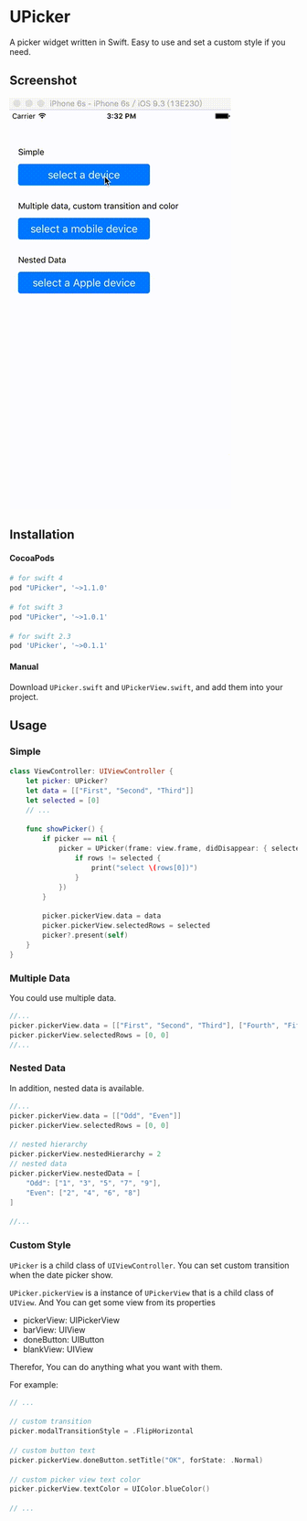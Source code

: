 # UPicker

A picker widget written in Swift. Easy to use and set a custom style if you need.

## Screenshot

![screenshot](Screenshots/1.gif)

## Installation

#### CocoaPods

```ruby
# for swift 4
pod "UPicker", '~>1.1.0'

# fot swift 3
pod "UPicker", '~>1.0.1'

# for swift 2.3
pod 'UPicker', '~>0.1.1'
```

#### Manual

Download `UPicker.swift` and `UPickerView.swift`, and add them into your project.

## Usage

### Simple

```swift
class ViewController: UIViewController {
    let picker: UPicker?
    let data = [["First", "Second", "Third"]]
    let selected = [0]
    // ...
    
    func showPicker() {
        if picker == nil {
            picker = UPicker(frame: view.frame, didDisappear: { selected in
                if rows != selected {
                    print("select \(rows[0])")
                }
            })
        }
        
        picker.pickerView.data = data
        picker.pickerView.selectedRows = selected
        picker?.present(self)
    }
}
```

### Multiple Data

You could use multiple data.

```swift
//...
picker.pickerView.data = [["First", "Second", "Third"], ["Fourth", "Fifth"]]
picker.pickerView.selectedRows = [0, 0]
//...
```

### Nested Data

In addition, nested data is available.

```swift
//...
picker.pickerView.data = [["Odd", "Even"]]
picker.pickerView.selectedRows = [0, 0]

// nested hierarchy
picker.pickerView.nestedHierarchy = 2
// nested data
picker.pickerView.nestedData = [
    "Odd": ["1", "3", "5", "7", "9"],
    "Even": ["2", "4", "6", "8"]
]

//...
```

### Custom Style

`UPicker` is a child class of `UIViewController`. You can set custom transition when the date picker show.
      
`UPicker.pickerView` is a instance of `UPickerView` that is a child class of `UIView`. And You can get some view from its properties

- pickerView: UIPickerView
- barView: UIView
- doneButton: UIButton
- blankView: UIView
    
Therefor, You can do anything what you want with them. 
    
For example:
    

```swift
// ...

// custom transition
picker.modalTransitionStyle = .FlipHorizontal

// custom button text
picker.pickerView.doneButton.setTitle("OK", forState: .Normal)

// custom picker view text color
picker.pickerView.textColor = UIColor.blueColor()

// ...
```